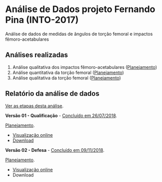 # Análise de Dados projeto Fernando Pina (INTO-2017)

Análise de dados de medidas de ângulos de torção femoral e impactos fêmoro-acetabulares

## Análises realizadas

1. Análise qualitativa dos impactos fêmoro-acetabulares ([Planejamento][proj-impacto])
2. Análise quantitativa da torção femoral ([Planejamento][proj-quant-tor])
3. Análise qualitativa da torção femoral ([Planejamento][proj-qual-tor])

[proj-impacto]: https://github.com/philsf-biostat/analise_dados_FP_2017/projects/3
[proj-quant-tor]: https://github.com/philsf-biostat/analise_dados_FP_2017/projects/1
[proj-qual-tor]: https://github.com/philsf-biostat/analise_dados_FP_2017/projects/2

## Relatório da análise de dados

[Ver as etapas desta análise][releases].

**Versão 01 - Qualificação** - [Concluído em 26/07/2018][milestone-prequal].

[Planejamento][v01-project].

- [Visualização online][reportviz-v01]
- [Download][docx-v01]

**Versão 02 - Defesa** - [Concluído em 09/11/2018][milestone-posqual].

[Planejamento][v02-project].

- [Visualização online][reportviz-v02]
- Download

[releases]: https://github.com/philsf-biostat/analise_dados_FP_2017/releases/
[milestone-prequal]: https://github.com/philsf-biostat/analise_dados_FP_2017/milestone/5
[milestone-posqual]: https://github.com/philsf-biostat/analise_dados_FP_2017/milestone/3
[reportviz-v01]: report/analise_dados_FP_2017-v01.md
[docx-v01]: report/analise_dados_FP_2017-v01.docx?raw=true
[reportviz-v02]: report/analise_dados_FP_2017-v02.md
[docx-v02]: report/analise_dados_FP_2017-v02.docx?raw=true

[v01-project]: https://github.com/philsf-biostat/analise_dados_FP_2017/projects/4
[v02-project]: https://github.com/philsf-biostat/analise_dados_FP_2017/projects/6
